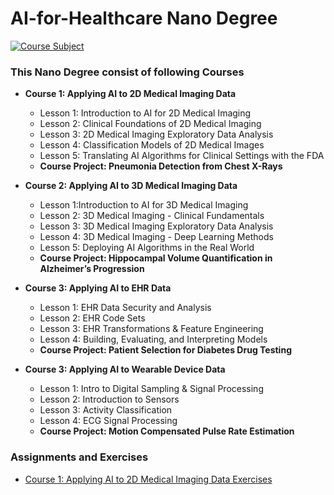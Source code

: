 # AI-for-Healthcare Nano Degree

[![Course Subject](https://img.shields.io/badge/Completed-no-green.svg?style=flat&logo=appveyor)](https://github.com/mayank1101/AI-for-Healthcare/actions?query=workflow%3A%22C%2FC%2B%2B+WorkFlow%22)

### This Nano Degree consist of following Courses 

* **Course 1: Applying AI to 2D Medical Imaging Data**
  * Lesson 1: Introduction to AI for 2D Medical Imaging
  * Lesson 2: Clinical Foundations of 2D Medical Imaging
  * Lesson 3: 2D Medical Imaging Exploratory Data Analysis
  * Lesson 4: Classification Models of 2D Medical Images
  * Lesson 5: Translating AI Algorithms for Clinical Settings with the FDA
  * **Course Project: Pneumonia Detection from Chest X-Rays**
  
* **Course 2: Applying AI to 3D Medical Imaging Data**
  * Lesson 1:Introduction to AI for 3D Medical Imaging
  * Lesson 2: 3D Medical Imaging - Clinical Fundamentals
  * Lesson 3: 3D Medical Imaging Exploratory Data Analysis
  * Lesson 4: 3D Medical Imaging - Deep Learning Methods
  * Lesson 5: Deploying AI Algorithms in the Real World
  * **Course Project: Hippocampal Volume Quantification in Alzheimer’s Progression**

* **Course 3: Applying AI to EHR Data**
  * Lesson 1: EHR Data Security and Analysis
  * Lesson 2: EHR Code Sets
  * Lesson 3: EHR Transformations & Feature Engineering
  * Lesson 4: Building, Evaluating, and Interpreting Models
  * **Course Project: Patient Selection for Diabetes Drug Testing**

* **Course 3: Applying AI to Wearable Device Data**
  * Lesson 1: Intro to Digital Sampling & Signal Processing
  * Lesson 2: Introduction to Sensors
  * Lesson 3: Activity Classification
  * Lesson 4: ECG Signal Processing
  * **Course Project: Motion Compensated Pulse Rate Estimation**

### Assignments and Exercises 
* [Course 1: Applying AI to 2D Medical Imaging Data Exercises](https://github.com/mayank1101/AI-for-Healthcare/tree/main/Applying%20AI%20to%202D%20Medical%20Imaging%20Data)
